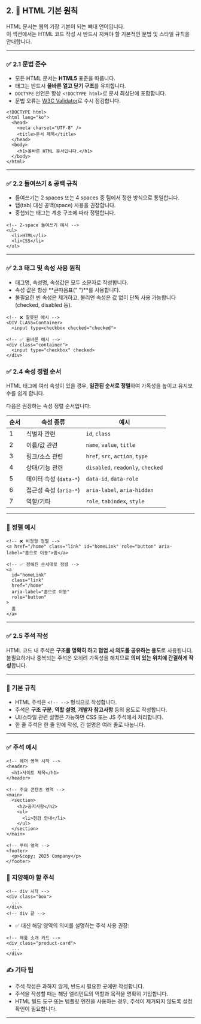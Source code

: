 
## 2. 🧱 HTML 기본 원칙

HTML 문서는 웹의 가장 기본이 되는 뼈대 언어입니다.  
이 섹션에서는 HTML 코드 작성 시 반드시 지켜야 할 기본적인 문법 및 스타일 규칙을 안내합니다.

---

### ✅ 2.1 문법 준수

- 모든 HTML 문서는 **HTML5** 표준을 따릅니다.
- 태그는 반드시 **올바른 열고 닫기 구조**를 유지합니다.
- `DOCTYPE` 선언은 항상 `<!DOCTYPE html>`로 문서 최상단에 포함합니다.
- 문법 오류는 [W3C Validator](https://validator.w3.org/)로 수시 점검합니다.

```
<!DOCTYPE html>
<html lang="ko">
  <head>
    <meta charset="UTF-8" />
    <title>문서 제목</title>
  </head>
  <body>
    <h1>올바른 HTML 문서입니다.</h1>
  </body>
</html>
```

---

### ✅ 2.2 들여쓰기 & 공백 규칙

- 들여쓰기는 2 spaces 또는 4 spaces 중 팀에서 정한 방식으로 통일합니다.
- 탭(tab) 대신 공백(space) 사용을 권장합니다.
- 중첩되는 태그는 계층 구조에 따라 정렬합니다.

```
<!-- 2-space 들여쓰기 예시 -->
<ul>
  <li>HTML</li>
  <li>CSS</li>
</ul>
```

---

### ✅ 2.3 태그 및 속성 사용 원칙

- 태그명, 속성명, 속성값은 모두 소문자로 작성합니다.
- 속성 값은 항상 **큰따옴표(" ")**를 사용합니다.
- 불필요한 빈 속성은 제거하고, 불리언 속성은 값 없이 단독 사용 가능합니다 (checked, disabled 등).

```
<!-- ❌ 잘못된 예시 -->
<DIV CLASS=Container>
  <input type=checkbox checked="checked">

<!-- ✅ 올바른 예시 -->
<div class="container">
  <input type="checkbox" checked>
</div>
```

### ✅ 2.4 속성 정렬 순서

HTML 태그에 여러 속성이 있을 경우, **일관된 순서로 정렬**하여 가독성을 높이고 유지보수를 쉽게 합니다.

다음은 권장하는 속성 정렬 순서입니다:

| 순서 | 속성 종류                  | 예시                          |
|------|-----------------------------|-------------------------------|
| 1    | 식별자 관련                 | `id`, `class`                |
| 2    | 이름/값 관련                | `name`, `value`, `title`     |
| 3    | 링크/소스 관련              | `href`, `src`, `action`, `type` |
| 4    | 상태/기능 관련              | `disabled`, `readonly`, `checked` |
| 5    | 데이터 속성 (`data-*`)     | `data-id`, `data-role`       |
| 6    | 접근성 속성 (`aria-*`)     | `aria-label`, `aria-hidden`  |
| 7    | 역할/기타                  | `role`, `tabindex`, `style`  |

---

### 📌 정렬 예시

```
<!-- ❌ 비정형 정렬 -->
<a href="/home" class="link" id="homeLink" role="button" aria-label="홈으로 이동">홈</a>

<!-- ✅ 정해진 순서대로 정렬 -->
<a
  id="homeLink"
  class="link"
  href="/home"
  aria-label="홈으로 이동"
  role="button"
>
  홈
</a>
```

---

### ✅ 2.5 주석 작성

HTML 코드 내 주석은 **구조를 명확히 하고 협업 시 의도를 공유하는 용도**로 사용됩니다.  
불필요하거나 중복되는 주석은 오히려 가독성을 해치므로 **의미 있는 위치에 간결하게 작성**합니다.

---

### 🧩 기본 규칙

- HTML 주석은 `<!-- -->` 형식으로 작성합니다.
- 주석은 **구조 구분**, **역할 설명**, **개발자 참고사항** 등의 용도로 작성합니다.
- UI/스타일 관련 설명은 가능하면 CSS 또는 JS 주석에서 처리합니다.
- 한 줄 주석은 한 줄 안에 작성, 긴 설명은 여러 줄로 나눕니다.

---

### ✅ 주석 예시

```
<!-- 헤더 영역 시작 -->
<header>
  <h1>사이트 제목</h1>
</header>

<!-- 주요 콘텐츠 영역 -->
<main>
  <section>
    <h2>공지사항</h2>
    <ul>
      <li>점검 안내</li>
    </ul>
  </section>
</main>

<!-- 푸터 영역 -->
<footer>
  <p>&copy; 2025 Company</p>
</footer>
```

### 🚫 지양해야 할 주석
```
<!-- div 시작 -->
<div class="box">
  ...
</div>
<!-- div 끝 -->
```

- ✅ 대신 해당 영역의 의미를 설명하는 주석 사용 권장:
```
<!-- 제품 소개 카드 -->
<div class="product-card">
  ...
</div>
```

### ✍️ 기타 팁

- 주석 작성은 과하지 않게, 반드시 필요한 곳에만 작성합니다.
- 주석을 작성할 때는 해당 엘리먼트의 역할과 목적을 명확히 기입합니다.
- HTML 빌드 도구 또는 템플릿 엔진을 사용하는 경우, 주석이 제거되지 않도록 설정 확인이 필요합니다.

---

